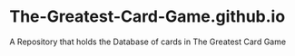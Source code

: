 # The-Greatest-Card-Game.github.io
A Repository that holds the Database of cards in The Greatest Card Game
